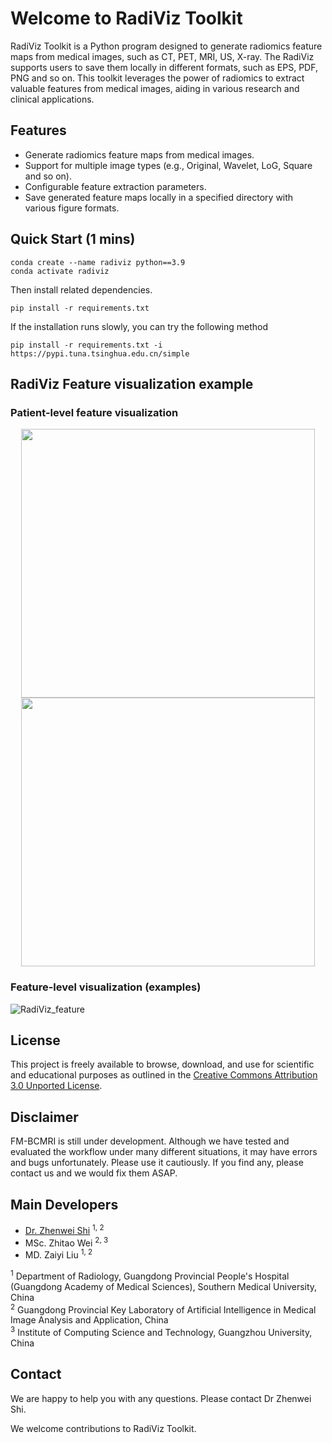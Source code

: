 # Welcome to RadiViz Toolkit

RadiViz Toolkit is a Python program designed to generate radiomics feature maps from medical images, such as CT, PET, MRI, US, X-ray. The RadiViz supports users to save them locally in different formats, such as EPS, PDF, PNG and so on. This toolkit leverages the power of radiomics to extract valuable features from medical images, aiding in various research and clinical applications.

<!-- ## Table of Contents

- [Features](#Features)
- [Installation](#installation)
- [Usage](#usage)
- [Configuration](#configuration)
- [Examples](#examples)
- [Contributing](#contributing)
- [License](#license) -->

## Features

- Generate radiomics feature maps from medical images.
- Support for multiple image types (e.g., Original, Wavelet, LoG, Square and so on).
- Configurable feature extraction parameters.
- Save generated feature maps locally in a specified directory with various figure formats.

## Quick Start (1 mins)

```
conda create --name radiviz python==3.9
conda activate radiviz
```
Then install related dependencies.

```
pip install -r requirements.txt
```
If the installation runs slowly, you can try the following method

```
pip install -r requirements.txt -i https://pypi.tuna.tsinghua.edu.cn/simple
```

## RadiViz Feature visualization example

### Patient-level feature visualization

<p align="center">
  <img src="https://github.com/zhenweishi/FM-LCT/assets/17007301/610b8ab1-3495-47f5-87c9-e9e741716bce" width="470" height="430">
  <img src="https://github.com/zhenweishi/FM-LCT/assets/17007301/9cdf2dfd-4dfc-452a-884e-b9143c3e0fcd" width="470" height="430">
</p>

### Feature-level visualization (examples)


![RadiViz_feature](https://github.com/zhenweishi/FM-LCT/assets/17007301/9648b31a-7618-4d81-a567-a5ca5e5fd0e3)


## License

This project is freely available to browse, download, and use for scientific and educational purposes as outlined in the [Creative Commons Attribution 3.0 Unported License](https://creativecommons.org/licenses/by/3.0/).

## Disclaimer

FM-BCMRI is still under development. Although we have tested and evaluated the workflow under many different situations, it may have errors and bugs unfortunately. Please use it cautiously. If you find any, please contact us and we would fix them ASAP.

## Main Developers
 - [Dr. Zhenwei Shi](https://github.com/zhenweishi) <sup/>1, 2
 - MSc. Zhitao Wei <sup/>2, 3
 - MD. Zaiyi Liu <sup/>1, 2
 

<sup>1</sup> Department of Radiology, Guangdong Provincial People's Hospital (Guangdong Academy of Medical Sciences), Southern Medical University, China <br/>
<sup>2</sup> Guangdong Provincial Key Laboratory of Artificial Intelligence in Medical Image Analysis and Application, China <br/>
<sup>3</sup> Institute of Computing Science and Technology, Guangzhou University, China <br/>

## Contact
We are happy to help you with any questions. Please contact Dr Zhenwei Shi.

We welcome contributions to RadiViz Toolkit. 
